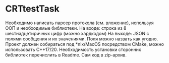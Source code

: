 # CRTtestTask
Необходимо написать парсер протокола (см. вложение), используя ООП и необходимые библиотеки.  На входе: строка из 8 шестнадцетиричных цифр (можно хардкодом) На выходе: JSON с полями сообщения и их значениями. Поля можно назвать как угодно.  Проект должен собираться под *nix/MacOS посредством CMake, можно использовать C++17/20. Необходимость установки сторонних библиотек перечислить в Readme. Сам код в zip-архив.
